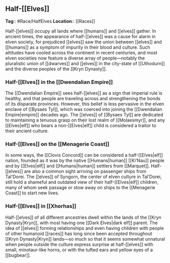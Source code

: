 ## Half-[[Elves]]
**Tag**:: #Race/HalfElves
**Location**:: [[Races]]

Half-[[elves]] occupy all lands where [[humans]] and [[elves]] gather. In ancient times, the appearance of half-[[elves]] was a cause for alarm in elven society, for prejudiced [[elves]] saw the union between [[elves]] and [[humans]] as a symptom of impurity in their blood and culture. Such attitudes have cooled across the continent in recent centuries, and most elven societies now feature a diverse array of people—notably the pluralistic union of [[dwarves]] and [[elves]] in the city-state of [[Uthodurn]] and the diverse peoples of the [[Kryn Dynasty]].

### Half-[[Elves]] in the [[Dwendalian Empire]]

The [[Dwendalian Empire]] sees half-[[elves]] as a sign that imperial rule is healthy, and that people are traveling across and strengthening the bonds of its disparate provinces. However, this belief is less pervasive in the elven enclave of [[Bysaes Tyl]], which was coerced into joining the [[Dwendalian Empire|empire]] decades ago. The [[elves]] of [[Bysaes Tyl]] are dedicated to maintaining a tenuous grasp on their lost realm of [[Molaesmyr]], and any [[Elves|elf]] who bears a non-[[Elves|elf]] child is considered a traitor to their ancient culture.

### Half-[[Elves]] on the [[Menagerie Coast]]

In some ways, the [[Clovis Concord]] can be considered a half-[[Elves|elf]] nation, founded as it was by the native [[Humans|human]] [[Ki’Nau]] people and by [[Elves|elf]] and [[Humans|human]] settlers from [[Marquet]]. Half-[[elves]] are also a common sight arriving on passenger ships from Tal’Dorei. The [[elves]] of Syngorn, the center of elven culture in Tal’Dorei, still hold a shameful and outdated view of their half-[[Elves|elf]] children, many of whom seek passage or stow away on ships to the [[Menagerie Coast]] to start new lives.

### Half-[[Elves]] in [[Xhorhas]]

Half-[[elves]] of all different ancestries dwell within the lands of the [[Kryn Dynasty|Kryn]], with most having one [[Dark Elves|dark elf]] parent. The idea of [[elves]] forming relationships and even having children with people of other humanoid [[races]] has long since been accepted throughout [[Kryn Dynasty|Kryn]] lands—so much so that it seems somewhat unnatural when people outside the culture express surprise at half-[[elves]] with small, minotaur-like horns, or with the tufted ears and yellow eyes of a [[bugbear]].
